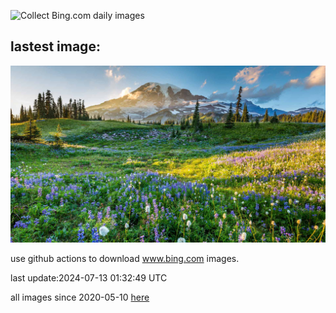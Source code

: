 ![Collect Bing.com daily images](https://github.com/counter2015/bing-daily-images/workflows/Collect%20Bing.com%20daily%20images/badge.svg)
## lastest image:
![](images/RainierWildflowers.jpg)

use github actions to download www.bing.com images.

last update:2024-07-13 01:32:49 UTC

all images since 2020-05-10 [here](https://github.com/counter2015/bing-daily-images/tree/master/images) 
